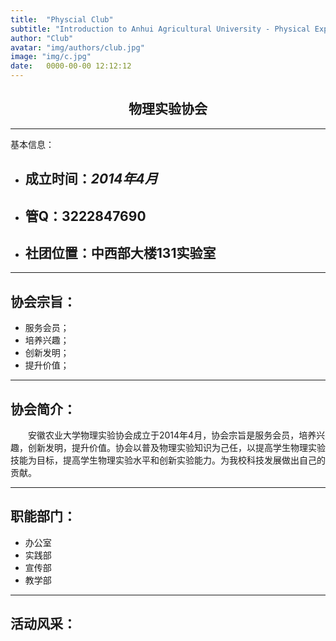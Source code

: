 ```yaml
---
title:  "Physcial Club"
subtitle: "Introduction to Anhui Agricultural University - Physical Experiment Association"
author: "Club"
avatar: "img/authors/club.jpg"
image: "img/c.jpg"
date:   0000-00-00 12:12:12
---
```


## <center>**物理实验协会**
***
基本信息：
- ## 成立时间：*2014年4月*
- ## 管Q：3222847690
- ## 社团位置：中西部大楼131实验室
***
## 协会宗旨：
+ 服务会员；
+ 培养兴趣；
+ 创新发明；
+ 提升价值；
***
## 协会简介：
&emsp;&emsp;安徽农业大学物理实验协会成立于2014年4月，协会宗旨是服务会员，培养兴趣，创新发明，提升价值。协会以普及物理实验知识为己任，以提高学生物理实验技能为目标，提高学生物理实验水平和创新实验能力。为我校科技发展做出自己的贡献。

***
## 职能部门：
+ 办公室
+ 实践部
+ 宣传部
+ 教学部
***
## 活动风采：
<!-- ![百团招新活动 图标](../img/introduce/1.jpg)
![协会常规活动 图标](../img/introduce/3.jpeg)
![协会竞赛获奖 图标](../img/introduce/4.jpg) -->
